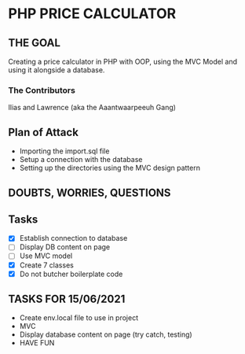 # PHP PRICE CALCULATOR
## THE GOAL
Creating a price calculator in PHP with OOP, using the MVC Model and using it alongside a database.
### The Contributors
Ilias and Lawrence (aka the Aaantwaarpeeuh Gang)
## Plan of Attack
- Importing the import.sql file
- Setup a connection with the database
- Setting up the directories using the MVC design pattern

## DOUBTS, WORRIES, QUESTIONS

## Tasks
- [x] Establish connection to database
- [ ] Display DB content on page
- [ ] Use MVC model
- [x] Create 7 classes
- [x] Do not butcher boilerplate code

## TASKS FOR 15/06/2021
- Create env.local file to use in project
- MVC
- Display database content on page (try catch, testing)
- HAVE FUN
